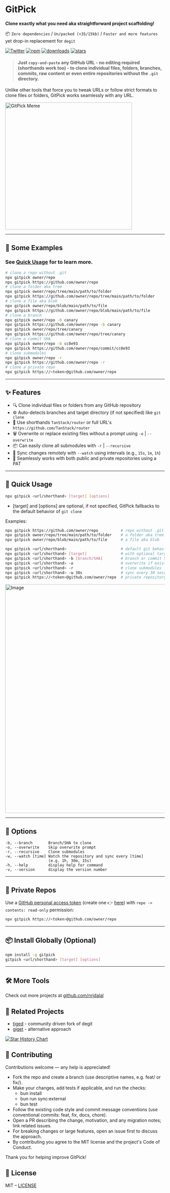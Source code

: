 # GitPick

<!--  -->

**Clone exactly what you need aka straightforward project scaffolding!**

📦 `Zero dependencies` / `Un/packed (<35/15kb)` / `Faster and more features` yet drop-in replacement for `degit`

[![Twitter](https://img.shields.io/twitter/follow/nrjdalal_dev?label=%40nrjdalal_dev)](https://twitter.com/nrjdalal_dev)
[![npm](https://img.shields.io/npm/v/gitpick?color=red&logo=npm)](https://www.npmjs.com/package/gitpick)
[![downloads](https://img.shields.io/npm/dt/gitpick?color=red&logo=npm)](https://www.npmjs.com/package/gitpick)
[![stars](https://img.shields.io/github/stars/nrjdalal/gitpick?color=blue)](https://github.com/nrjdalal/gitpick)

> #### Just `copy-and-paste` any GitHub URL - no editing required (shorthands work too) - to clone individual files, folders, branches, commits, raw content or even entire repositories without the `.git` directory.

Unlike other tools that force you to tweak URLs or follow strict formats to clone files or folders, GitPick works seamlessly with any URL.

<img width="400" alt="GitPick Meme" src="https://github.com/user-attachments/assets/180c3e5b-320c-48d7-aaf9-a7402e74c882" />

---

## 📖 Some Examples

### See [Quick Usage](#-quick-usage) for to learn more.

```sh
# clone a repo without .git
npx gitpick owner/repo
npx gitpick https://github.com/owner/repo
# clone a folder aka tree
npx gitpick owner/repo/tree/main/path/to/folder
npx gitpick https://github.com/owner/repo/tree/main/path/to/folder
# clone a file aka blob
npx gitpick owner/repo/blob/main/path/to/file
npx gitpick https://github.com/owner/repo/blob/main/path/to/file
# clone a branch
npx gitpick owner/repo -b canary
npx gitpick https://github.com/owner/repo -b canary
npx gitpick owner/repo/tree/canary
npx gitpick https://github.com/owner/repo/tree/canary
# clone a commit SHA
npx gitpick owner/repo -b cc8e93
npx gitpick https://github.com/owner/repo/commit/cc8e93
# clone submodules
npx gitpick owner/repo -r
npx gitpick https://github.com/owner/repo -r
# clone a private repo
npx gitpick https://<token>@github.com/owner/repo
```

---

## ✨ Features

- 🔍 Clone individual files or folders from any GitHub repository
- ⚙️ Auto-detects branches and target directory (if not specified) like `git clone`
- 🧠 Use shorthands `TanStack/router` or full URL's `https://github.com/TanStack/router`
- 🗑️ Overwrite or replace existing files without a prompt using `-o` | `--overwrite`
- 📦 Can easily clone all submodules with `-r` | `--recursive`
- 🔁 Sync changes remotely with `--watch` using intervals (e.g., `15s`, `1m`, `1h`)
- 🔐 Seamlessly works with both public and private repositories using a PAT

---

## 🚀 Quick Usage

```sh
npx gitpick <url/shorthand> [target] [options]
```

- [target] and [options] are optional, if not specified, GitPick fallbacks to the default behavior of `git clone`

Examples:

```sh
npx gitpick https://github.com/owner/repo          # repo without .git
npx gitpick owner/repo/tree/main/path/to/folder    # a folder aka tree
npx gitpick owner/repo/blob/main/path/to/file      # a file aka blob

npx gitpick <url/shorthand>                        # default git behavior
npx gitpick <url/shorthand> [target]               # with optional target
npx gitpick <url/shorthand> -b [branch/SHA]        # branch or commit SHA
npx gitpick <url/shorthand> -o                     # overwrite if exists
npx gitpick <url/shorthand> -r                     # clone submodules
npx gitpick <url/shorthand> -w 30s                 # sync every 30 seconds
npx gitpick https://<token>@github.com/owner/repo  # private repository
```

<img width="720" alt="Image" src="https://github.com/user-attachments/assets/ddbc41b4-bfc6-4287-bb85-eb949d723591" />

---

## 🔧 Options

```
-b, --branch       Branch/SHA to clone
-o, --overwrite    Skip overwrite prompt
-r, --recursive    Clone submodules
-w, --watch [time] Watch the repository and sync every [time]
                   (e.g. 1h, 30m, 15s)
-h, --help         display help for command
-v, --version      display the version number
```

---

## 🔐 Private Repos

Use a [GitHub personal access token](https://docs.github.com/en/authentication/keeping-your-account-and-data-secure/managing-your-personal-access-tokens#about-personal-access-tokens) (create one 👉 [here](https://github.com/settings/personal-access-tokens/new)) with `repo -> contents: read-only` permission:

```sh
npx gitpick https://<token>@github.com/owner/repo
```

---

## 📦 Install Globally (Optional)

```sh
npm install -g gitpick
gitpick <url/shorthand> [target] [options]
```

---

## 🛠 More Tools

Check out more projects at [github.com/nrjdalal](https://github.com/nrjdalal)

## 🔗 Related Projects

- [tiged](https://github.com/tiged/tiged) - community driven fork of degit
- [giget](https://github.com/unjs/giget) - alternative approach

[![Star History Chart](https://api.star-history.com/svg?repos=nrjdalal/gitpick,tiged/tiged,unjs/giget&type=timeline&logscale&legend=top-left)](https://www.star-history.com/#nrjdalal/gitpick&tiged/tiged&unjs/giget&type=timeline&logscale&legend=top-left)

## 🤝 Contributing

Contributions welcome — any help is appreciated!

- Fork the repo and create a branch (use descriptive names, e.g. feat/<name> or fix/<name>).
- Make your changes, add tests if applicable, and run the checks:
  - bun install
  - bun run sync:external
  - bun test
- Follow the existing code style and commit message conventions (use conventional commits: feat, fix, docs, chore).
- Open a PR describing the change, motivation, and any migration notes; link related issues.
- For breaking changes or large features, open an issue first to discuss the approach.
- By contributing you agree to the MIT license and the project's Code of Conduct.

Thank you for helping improve GitPick!

## 📄 License

MIT – [LICENSE](LICENSE)
